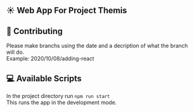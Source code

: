 ## ☀️ Web App For Project Themis

## 🧠 Contributing

Please make branchs using the date and a decription of what the branch will do.<br/>
Example: 2020/10/08/adding-react

## 💻 Available Scripts

In the project directory run `npm run start` <br/>
This runs the app in the development mode.
